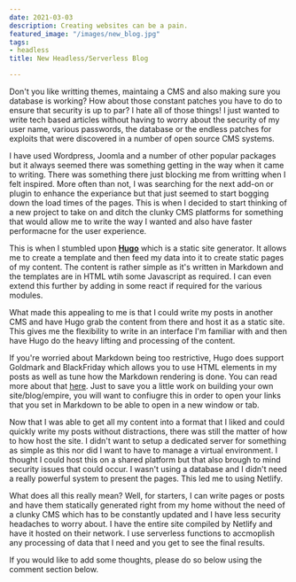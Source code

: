 ```yaml
---
date: 2021-03-03
description: Creating websites can be a pain.
featured_image: "/images/new_blog.jpg"
tags:
- headless
title: New Headless/Serverless Blog

---
```

Don't you like writting themes, maintaing a CMS and also making sure you database is working? How about those constant patches you have to do to ensure that security is up to par? I hate all of those things! I just wanted to write tech based articles without having to worry about the security of my user name, various passwords, the database or the endless patches for exploits that were discovered in a number of open source CMS systems.

I have used Wordpress, Joomla and a number of other popular packages but it always seemed there was something getting in the way when it came to writing. There was something there just blocking me from writting when I felt inspired. More often than not, I was searching for the next add-on or plugin to enhance the experiance but that just seemed to start bogging down the load times of the pages. This is when I decided to start thinking of a new project to take on and ditch the clunky CMS platforms for something that would allow me to write the way I wanted and also have faster performacne for the user experience.

This is when I stumbled upon **[Hugo](https://gohugo.io)** which is a static site generator. It allows me to create a template and then feed my data into it to create static pages of my content. The content is rather simple as it's written in Markdown and the templates are in HTML wtih some Javascript as required. I can even extend this further by adding in some react if required for the various modules.

What made this appealing to me is that I could write my posts in another CMS and have Hugo grab the content from there and host it as a static site. This gives me the flexibility to write in an interface I'm familiar with and then have Hugo do the heavy lifting and processing of the content.

If you're worried about Markdown being too restrictive, Hugo does support Goldmark and BlackFriday which allows you to use HTML elements in my posts as well as tune how the Markdown rendering is done. You can read more about that [here](https://gohugo.io/getting-started/configuration-markup/). Just to save you a little work on building your own site/blog/empire, you will want to confiugre this in order to open your links that you set in Markdown to be able to open in a new window or tab.

Now that I was able to get all my content into a format that I liked and could quickly write my posts without distractions, there was still the matter of how 
to how host the site. I didn't want to setup a dedicated server for something as simple as this nor did I want to have to manage a virtual environment. 
I thought I could host this on a shared platform but that also brough to mind security issues that could occur. I wasn't using a database and I didn't need 
a really powerful system to present the pages. This led me to using Netlify. 

What does all this really mean? Well, for starters, I can write pages or posts and have them statically generated right from my home without the need of a clunky 
CMS which has to be constantly updated and I have less security headaches to worry about. I have the entire site compiled by Netlify and have it hosted on their network. I use serverless functions to accmoplish any processing of data that I need and you get to see the final results. 

If you would like to add some thoughts, please do so below using the comment section below.